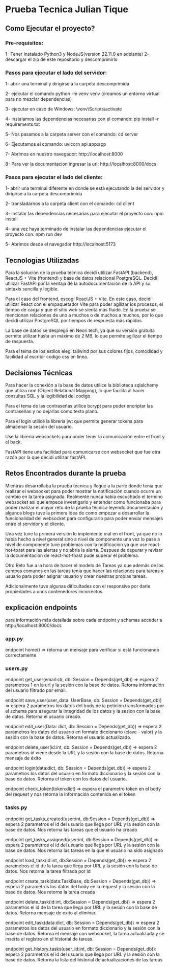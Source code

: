 # Prueba Tecnica Julian Tique

## Como Ejecutar el proyecto?

### Pre-requisitos:
1- Tener Instalado Python3 y NodeJS(version 22.11.0 en adelante)
2- descargar el zip de este repositorio y descomprimirlo

### Pasos para ejecutar el lado del servidor:
1- abrir una terminal y dirigirse a la carpeta descomprimida

2- ejecutar el comando python -m venv venv (creamos un entorno virtual para no mezclar dependencias)

3- ejecutar en caso de Windows: \venv\Scripts\activate

4- instalamos las dependencias necesarias con el comando: pip install -r requirements.txt

5- Nos pasamos a la carpeta server con el comando: cd server

6- Ejecutamos el comando: uvicorn api.app:app 

7- Abrimos en nuestro navegador: http://localhost:8000

8- Para ver la documentacion ingresar la url: http://localhost:8000/docs

### Pasos para ejecutar el lado del cliente:
1- abrir una terminal diferente en donde se está ejecutando la del servidor y dirigirse a la carpeta descomprimida

2- transladarnos a la carpeta client con el comando: cd client

3- instalar las dependencias necesarias para ejecutar el proyecto con: npm install

4- una vez haya terminado de instalar las dependencias ejecutar el proyecto con: npm run dev

5- Abrimos desde el navegador http://localhost:5173

## Tecnologias Utilizadas

Para la solución de la prueba técnica decidí utilizar FastAPI (backend), ReactJS + Vite (frontend) y base de datos relacional PostgreSQL. Decidí utilizar FastAPI por la ventaja de la autodocumentación de la API y su sintaxis sencilla y legible. 

Para el caso del frontend, escogí ReactJS + Vite. En este caso, decidí utilizar React con el empaquetador Vite para poder agilizar los procesos, el tiempo de carga y que el sitio web se sienta más fluido. En la prueba se mencionan relaciones de uno a muchos o de muchos a muchos, por lo que decidí utilizar PostgreSQL por tiempos de respuesta más rápidos. 

La base de datos se desplegó en Neon.tech, ya que su versión gratuita permite utilizar hasta un máximo de 2 MB, lo que permite agilizar el tiempo de respuesta.

Para el tema de los estilos elegi tailwind por sus colores fijos, comodidad y facilidad al escribir codigo css en linea.

## Decisiones Técnicas
Para hacer la conexión a la base de datos utilice la biblioteca sqlalchemy que utiliza orm (Object Relational Mapping), lo que facilita al hacer consultas SQL y la legibilidad del codigo.

Para el tema de las contraseñas utilice bcrypt para poder encriptar las contraseñas y no dejarlas como texto plano. 

Para el login utilicé la libreria jwt que permite generar tokens para almacenar la sesión del usuario. 

Use la libreria websockets para poder tener la comunicación entre el front y el back.

FastAPI tiene una facilidad para comunicarse con websocket que fue otra razón por la que decidi utilizar fastAPI.

## Retos Encontrados durante la prueba

Mientras desarrollaba la prueba técnica y llegue a la parte donde tenia que realizar el websocket para poder mostrar la notificación cuando ocurre un cambio
en la tarea asignada. Realmente nunca habia escuchado el termino websocket asi que empece investigarlo y entender como funcionaba para poder realizar el mayor reto de la prueba técnica leyendo documentación y algunos blogs tuve la primera idea de como empezar a desarrollar la funcionalidad del websocket para configurarlo para poder enviar mensajes entre el servidor y el cliente. 

Una vez tuve la primera versión lo implemente mal en el front, ya que no lo habia hecho a nivel general sino a nivel de componente una vez lo pase a nivel de componente tuve problemas con la notificacion ya que use react-hot-toast para las alertas y no abria la alerta. Despues de depurar y revisar la documentacion de react-hot-toast pude superar el problema.

Otro Reto fue a la hora de hacer el modelo de Tareas ya que además de los campos comunes en las tareas tenia que hacer las relaciones para tareas y usuario para poder asignar usuario y crear nuestras propias tareas.

Adicionalmente tuve algunas dificultades con el responsive por darle propiedades a unos contenedores incorrectos

## explicación endpoints

para información más detallada sobre cada endpoint y schemas acceder a http://localhost:8000/docs

### app.py
endpoint home() => retorna un mensaje para verificar si está funcionando correctamente

### users.py
endpoint get_user(email:str, db: Session = Depends(get_db)) => espera 2 parametros 1 en la url y la sesión con la base de datos. Retorna información del usuario filtrado por email.

endpoint save_user(user_data: UserBase, db: Session = Depends(get_db)) =>  espera 2 parametros los datos del body de la petición transformados por el schema para asegurar la integridad de los datos y la sesion con la base de datos. Retorna el usuario creado.

endpoint edit_user(Data: dict, db: Session = Depends(get_db)) => espera 2 parametros los datos del usuario en formato diccionario (clave - valor) y la sesión con la base de datos. Retorna el usuario actualizado.

endpoint delete_user(id:int, db: Session = Depends(get_db)) => espera 2 parametros id viene desde la URL y la sesión con la base de datos. Retorna mensaje de éxito

endpoint login(data:dict, db: Session = Depends(get_db)) => espera 2 parametros los datos del usuario en formato diccionario y la sesión con la base de datos. Retorna el token con los datos del usuario.

endpoint check_token(token:dict) => espera el parametro token en el body del request y nos retorna la información contenida en el token

### tasks.py
endpoint get_tasks_created(user:int, db:Session = Depends(get_db)) => espera 2 parametros el id del usuario que llega por URL y la sesión con la base de datos. Nos retorna las tareas que el usuario ha creado

endpoint get_tasks_assigned(user:int, db:Session = Depends(get_db)) => espera 2 parametros el id del usuario que llega por URL y la sesión con la base de datos. Nos retorna las tareas en la que el usuario ha sido asignado

endpoint load_task(id:int, db:Session = Depends(get_db)) => espera 2 parametros el id de la tarea que llega por URL y la sesión con la base de datos. Nos retorna la tarea filtrada por id

endpoint create_task(data:TaskBase, db:Session = Depends(get_db)) => espera 2 parametros los datos del body en la request y la sesión con la base de datos. Nos retorna la tarea creada

endpoint delete_task(id:int, db:Session = Depends(get_db)) => espera 2 parametros el id de la tarea que llega por URL y la sesión con la base de datos. Retorna mensaje de exito al eliminar.

endpoint edit_task(data:dict, db: Session = Depends(get_db)) => espera 2 parametros los datos del usuario en formato diccionario y la sesión con la base de datos. Retorna el mensaje con websocket, la tarea actualizada y se inserta el registro en el historial de tareas.

endpoint get_history_tasks(user_id:int, db: Session = Depends(get_db)): espera 2 parametros el id del usuario que llega por URL y la sesión con la base de datos.
Retorna la lista del historial de actualizaciones de las tareas


